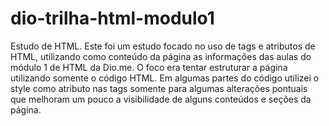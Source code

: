# dio-trilha-html-modulo1
Estudo de HTML.
Este foi um estudo focado no uso de tags e atributos de HTML, utilizando como conteúdo da página as informações das aulas do módulo 1 de HTML da Dio.me.
O foco era tentar estruturar a página utilizando somente o código HTML.
Em algumas partes do código utilizei o style como atributo nas tags somente para algumas alterações pontuais que melhoram um pouco a visibilidade de alguns conteúdos e seções da página.
